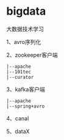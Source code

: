 # bigdata
大数据技术学习

1、avro序列化  

2、zookeeper客户端


    |--apache  
    |--101tec  
    |--curator 

3、kafka客户端

    |--apache  
    |--spring+avro  

4、canal

5、dataX